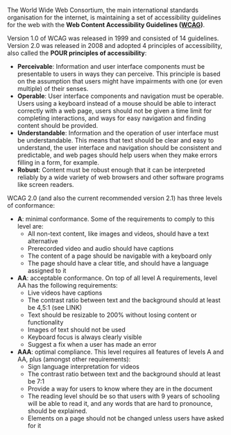 The World Wide Web Consortium, the main international standards organisation for the internet, is maintaining a set of accessibility guidelines for the web with the **Web Content Accessibility Guidelines ([WCAG](https://www.w3.org/WAI/standards-guidelines/wcag/))**.

Version 1.0 of WCAG was released in 1999 and consisted of 14 guidelines. Version 2.0 was released in 2008 and adopted 4 principles of accessibility, also called the **POUR principles of accessibility**:

- **Perceivable**: Information and user interface components must be presentable to users in ways they can perceive. This principle is based on the assumption that users might have impairments with one (or even multiple) of their senses.
- **Operable**: User interface components and navigation must be operable. Users using a keyboard instead of a mouse should be able to interact correctly with a web page, users should not be given a time limit for completing interactions, and ways for easy navigation and finding content should be provided.
- **Understandable**: Information and the operation of user interface must be understandable. This means that text should be clear and easy to understand, the user interface and navigation should be consistent and predictable, and web pages should help users when they make errors filling in a form, for example.
- **Robust**: Content must be robust enough that it can be interpreted reliably by a wide variety of web browsers and other software programs like screen readers.

WCAG 2.0 (and also the current recommended version 2.1) has three levels of conformance:

- **A**: minimal conformance. Some of the requirements to comply to this level are:
    - All non-text content, like images and videos, should have a text alternative
    - Prerecorded video and audio should have captions
    - The content of a page should be navigable with a keyboard only
    - The page should have a clear title, and should have a language assigned to it
- **AA**: acceptable conformance. On top of all level A requirements, level AA has the following requirements:
    - Live videos have captions
    - The contrast ratio between text and the background should at least be 4,5:1 (see LINK)
    - Text should be resizable to 200% without losing content or functionality
    - Images of text should not be used
    - Keyboard focus is always clearly visible
    - Suggest a fix when a user has made an error
- **AAA**: optimal compliance. This level requires all features of levels A and AA, plus (amongst other requirements):
    - Sign language interpretation for videos
    - The contrast ratio between text and the background should at least be 7:1
    - Provide a way for users to know where they are in the document
    - The reading level should be so that users with 9 years of schooling will be able to read it, and any words that are hard to pronounce, should be explained.
    - Elements on a page should not be changed unless users have asked for it